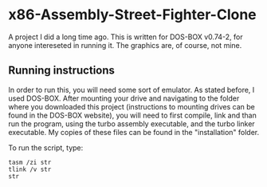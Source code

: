 # x86-Assembly-Street-Fighter-Clone
A project I did a long time ago. This is written for DOS-BOX v0.74-2, for anyone intereseted in running it. The graphics are, of course, not mine.

## Running instructions
In order to run this, you will need some sort of emulator. As stated before, I used DOS-BOX. After mounting your drive and navigating to the folder where you downloaded this project (instructions to mounting drives can be found in the DOS-BOX website), you will need to first compile, link and than run the program, using the turbo assembly executable, and the turbo linker executable. My copies of these files can be found in the "installation" folder.

To run the script, type:
```
tasm /zi str
tlink /v str
str
```

